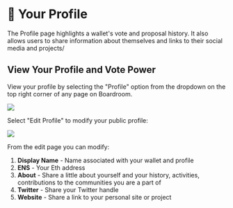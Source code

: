 # 👤 Your Profile

The Profile page highlights a wallet's vote and proposal history. It also allows users to share information about themselves and links to their social media and projects/

## View Your Profile and Vote Power

View your profile by selecting the "Profile" option from the dropdown on the top right corner of any page on Boardroom.

![](<../../../.gitbook/assets/image (30).png>)

Select "Edit Profile" to modify your public profile:

![](<../../../.gitbook/assets/image (18).png>)

From the edit page you can modify:

1. **Display Name** - Name associated with your wallet and profile
2. **ENS** - Your Eth address
3. **About** - Share a little about yourself and your history, activities, contributions to the communities you are a part of
4. **Twitter** - Share your Twitter handle
5. **Website** - Share a link to your personal site or project





